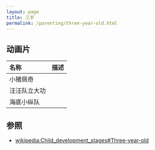 ```yaml
---
layout: page
title: 三岁
permalink: /parenting/three-year-old.html
---
```


## 动画片

| 名称         | 描述 |
| :----------- | :--- |
| 小猪佩奇     |      |
| 汪汪队立大功 |      |
| 海底小纵队   |      |

## 参照

- [wikipedia:Child_development_stages#Three-year-old](https://en.wikipedia.org/wiki/Child_development_stages#Three-year-old[18][19])
